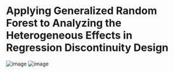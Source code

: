 
<br> Applying Generalized Random Forest to Analyzing the Heterogeneous Effects in Regression Discontinuity Design
=========
![image]([https://img.shields.io/badge/Language-Python3.11.7-blue?style=flat](https://img.shields.io/badge/Language-Python3.11.7-lightgreen?style=flat))
![image](https://img.shields.io/badge/Language-R4.1.3-blue?style=flat)
